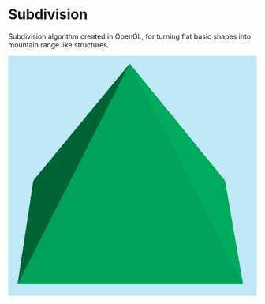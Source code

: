 # Subdivision
Subdivision algorithm created in OpenGL, for turning flat basic shapes into mountain range like structures.


![](mountainsubdivision.gif)
